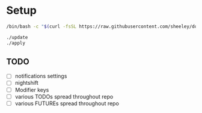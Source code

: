 # Setup

```sh
/bin/bash -c "$(curl -fsSL https://raw.githubusercontent.com/sheeley/dotfiles/main/initial_setup.sh)"
```

```sh
./update
./apply
```

## TODO

- [ ] notifications settings
- [ ] nightshift
- [ ] Modifier keys
- [ ] various TODOs spread throughout repo
- [ ] various FUTUREs spread throughout repo
